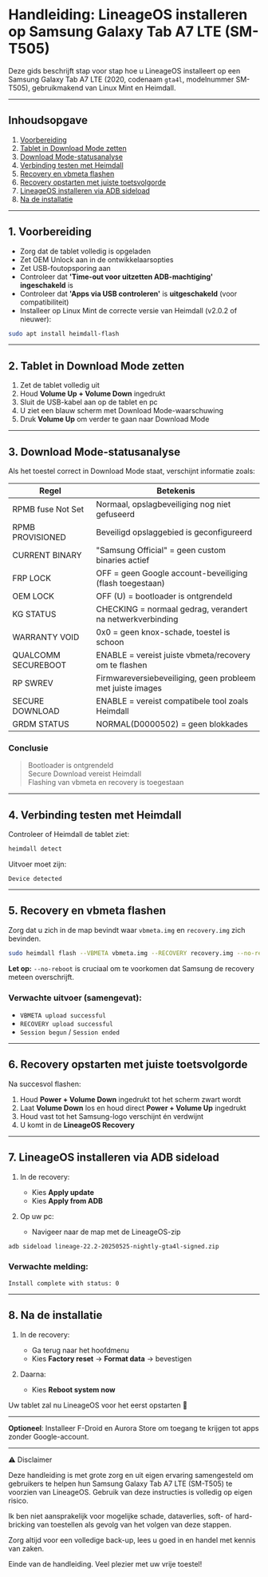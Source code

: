 # Handleiding: LineageOS installeren op Samsung Galaxy Tab A7 LTE (SM-T505)

Deze gids beschrijft stap voor stap hoe u LineageOS installeert op een Samsung Galaxy Tab A7 LTE (2020, codenaam `gta4l`, modelnummer SM-T505), gebruikmakend van Linux Mint en Heimdall.

---

## Inhoudsopgave

1. [Voorbereiding](#1-voorbereiding)
2. [Tablet in Download Mode zetten](#2-tablet-in-download-mode-zetten)
3. [Download Mode-statusanalyse](#3-download-mode-statusanalyse)
4. [Verbinding testen met Heimdall](#4-verbinding-testen-met-heimdall)
5. [Recovery en vbmeta flashen](#5-recovery-en-vbmeta-flashen)
6. [Recovery opstarten met juiste toetsvolgorde](#6-recovery-opstarten-met-juiste-toetsvolgorde)
7. [LineageOS installeren via ADB sideload](#7-lineageos-installeren-via-adb-sideload)
8. [Na de installatie](#8-na-de-installatie)

---

## 1. Voorbereiding

- Zorg dat de tablet volledig is opgeladen
- Zet OEM Unlock aan in de ontwikkelaarsopties
- Zet USB-foutopsporing aan
- Controleer dat **'Time-out voor uitzetten ADB-machtiging' ingeschakeld** is
- Controleer dat **'Apps via USB controleren'** is **uitgeschakeld** (voor compatibiliteit)
- Installeer op Linux Mint de correcte versie van Heimdall (v2.0.2 of nieuwer):

```bash
sudo apt install heimdall-flash
```

---

## 2. Tablet in Download Mode zetten

1. Zet de tablet volledig uit
2. Houd **Volume Up + Volume Down** ingedrukt
3. Sluit de USB-kabel aan op de tablet en pc
4. U ziet een blauw scherm met Download Mode-waarschuwing
5. Druk **Volume Up** om verder te gaan naar Download Mode

---

## 3. Download Mode-statusanalyse

Als het toestel correct in Download Mode staat, verschijnt informatie zoals:

| Regel                      | Betekenis                                                                 |
|----------------------------|---------------------------------------------------------------------------|
| RPMB fuse Not Set         | Normaal, opslagbeveiliging nog niet gefuseerd                             |
| RPMB PROVISIONED          | Beveiligd opslaggebied is geconfigureerd                                  |
| CURRENT BINARY            | "Samsung Official" = geen custom binaries actief                          |
| FRP LOCK                  | OFF = geen Google account-beveiliging (flash toegestaan)                  |
| OEM LOCK                  | OFF (U) = bootloader is ontgrendeld                                       |
| KG STATUS                 | CHECKING = normaal gedrag, verandert na netwerkverbinding                 |
| WARRANTY VOID             | 0x0 = geen knox-schade, toestel is schoon                                 |
| QUALCOMM SECUREBOOT       | ENABLE = vereist juiste vbmeta/recovery om te flashen                     |
| RP SWREV                  | Firmwareversiebeveiliging, geen probleem met juiste images                |
| SECURE DOWNLOAD           | ENABLE = vereist compatibele tool zoals Heimdall                          |
| GRDM STATUS               | NORMAL(D0000502) = geen blokkades                                          |

### Conclusie

> Bootloader is ontgrendeld  
> Secure Download vereist Heimdall  
> Flashing van vbmeta en recovery is toegestaan  

---

## 4. Verbinding testen met Heimdall

Controleer of Heimdall de tablet ziet:

```bash
heimdall detect
```

Uitvoer moet zijn:

```
Device detected
```

---

## 5. Recovery en vbmeta flashen

Zorg dat u zich in de map bevindt waar `vbmeta.img` en `recovery.img` zich bevinden.

```bash
sudo heimdall flash --VBMETA vbmeta.img --RECOVERY recovery.img --no-reboot
```

**Let op:** `--no-reboot` is cruciaal om te voorkomen dat Samsung de recovery meteen overschrijft.

### Verwachte uitvoer (samengevat):

- `VBMETA upload successful`
- `RECOVERY upload successful`
- `Session begun` / `Session ended`

---

## 6. Recovery opstarten met juiste toetsvolgorde

Na succesvol flashen:

1. Houd **Power + Volume Down** ingedrukt tot het scherm zwart wordt
2. Laat **Volume Down** los en houd direct **Power + Volume Up** ingedrukt
3. Houd vast tot het Samsung-logo verschijnt én verdwijnt
4. U komt in de **LineageOS Recovery**

---

## 7. LineageOS installeren via ADB sideload

1. In de recovery:
   - Kies **Apply update**
   - Kies **Apply from ADB**

2. Op uw pc:
   - Navigeer naar de map met de LineageOS-zip

```bash
adb sideload lineage-22.2-20250525-nightly-gta4l-signed.zip
```

### Verwachte melding:
```
Install complete with status: 0
```

---

## 8. Na de installatie

1. In de recovery:
   - Ga terug naar het hoofdmenu
   - Kies **Factory reset** → **Format data** → bevestigen

2. Daarna:
   - Kies **Reboot system now**

Uw tablet zal nu LineageOS voor het eerst opstarten 🎉

---

**Optioneel**: Installeer F-Droid en Aurora Store om toegang te krijgen tot apps zonder Google-account.

---

⚠️ Disclaimer

Deze handleiding is met grote zorg en uit eigen ervaring samengesteld om gebruikers te helpen hun Samsung Galaxy Tab A7 LTE (SM-T505) te voorzien van LineageOS. Gebruik van deze instructies is volledig op eigen risico.

Ik ben niet aansprakelijk voor mogelijke schade, dataverlies, soft- of hard-bricking van toestellen als gevolg van het volgen van deze stappen.

Zorg altijd voor een volledige back-up, lees u goed in en handel met kennis van zaken.

Einde van de handleiding. Veel plezier met uw vrije toestel!
